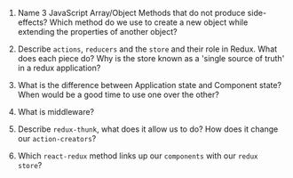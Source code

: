 1.  Name 3 JavaScript Array/Object Methods that do not produce side-effects? Which method do we use to create a new object while extending the properties of another object?



1.  Describe `actions`, `reducers` and the `store` and their role in Redux. What does each piece do? Why is the store known as a 'single source of truth' in a redux application?



1.  What is the difference between Application state and Component state? When would be a good time to use one over the other?



1.  What is middleware?



1.  Describe `redux-thunk`, what does it allow us to do? How does it change our `action-creators`?



1.  Which `react-redux` method links up our `components` with our `redux store`?


